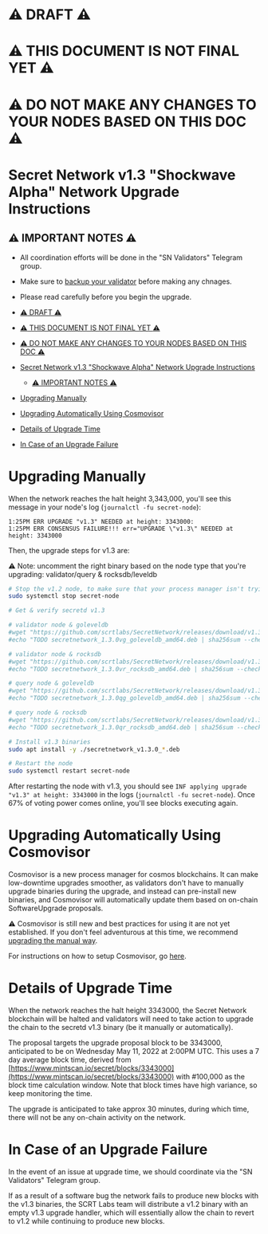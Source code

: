 # :warning: DRAFT :warning:

# :warning: THIS DOCUMENT IS NOT FINAL YET :warning:

# :warning: DO NOT MAKE ANY CHANGES TO YOUR NODES BASED ON THIS DOC :warning:

# Secret Network v1.3 "Shockwave Alpha" Network Upgrade Instructions

## :warning: IMPORTANT NOTES :warning:

- All coordination efforts will be done in the "SN Validators" Telegram group.
- Make sure to [backup your validator](./backup/backup-a-validator.md) before making any chnages.
- Please read carefully before you begin the upgrade.

- [:warning: DRAFT :warning:](#warning-draft-warning)
- [:warning: THIS DOCUMENT IS NOT FINAL YET :warning:](#warning-this-document-is-not-final-yet-warning)
- [:warning: DO NOT MAKE ANY CHANGES TO YOUR NODES BASED ON THIS DOC :warning:](#warning-do-not-make-any-changes-to-your-nodes-based-on-this-doc-warning)
- [Secret Network v1.3 "Shockwave Alpha" Network Upgrade Instructions](#secret-network-v13-shockwave-alpha-network-upgrade-instructions)
  - [:warning: IMPORTANT NOTES :warning:](#warning-important-notes-warning)
- [Upgrading Manually](#upgrading-manually)
- [Upgrading Automatically Using Cosmovisor](#upgrading-automatically-using-cosmovisor)
- [Details of Upgrade Time](#details-of-upgrade-time)
- [In Case of an Upgrade Failure](#in-case-of-an-upgrade-failure)

# Upgrading Manually

When the network reaches the halt height 3,343,000, you'll see this message in your node's log (`journalctl -fu secret-node`):

```
1:25PM ERR UPGRADE "v1.3" NEEDED at height: 3343000:
1:25PM ERR CONSENSUS FAILURE!!! err="UPGRADE \"v1.3\" NEEDED at height: 3343000
```

Then, the upgrade steps for v1.3 are:

:warning: Note: uncomment the right binary based on the node type that you're upgrading: validator/query & rocksdb/leveldb

```bash
# Stop the v1.2 node, to make sure that your process manager isn't trying to restart your v1.2 node
sudo systemctl stop secret-node

# Get & verify secretd v1.3

# validator node & goleveldb
#wget "https://github.com/scrtlabs/SecretNetwork/releases/download/v1.3.0/secretnetwork_1.3.0vg_goleveldb_amd64.deb"
#echo "TODO secretnetwork_1.3.0vg_goleveldb_amd64.deb | sha256sum --check"

# validator node & rocksdb
#wget "https://github.com/scrtlabs/SecretNetwork/releases/download/v1.3.0/secretnetwork_1.3.0vr_rocksdb_amd64.deb"
#echo "TODO secretnetwork_1.3.0vr_rocksdb_amd64.deb | sha256sum --check"

# query node & goleveldb
#wget "https://github.com/scrtlabs/SecretNetwork/releases/download/v1.3.0/secretnetwork_1.3.0qg_goleveldb_amd64.deb"
#echo "TODO secretnetwork_1.3.0qg_goleveldb_amd64.deb | sha256sum --check"

# query node & rocksdb
#wget "https://github.com/scrtlabs/SecretNetwork/releases/download/v1.3.0/secretnetwork_1.3.0qr_rocksdb_amd64.deb"
#echo "TODO secretnetwork_1.3.0qr_rocksdb_amd64.deb | sha256sum --check"

# Install v1.3 binaries
sudo apt install -y ./secretnetwork_v1.3.0_*.deb

# Restart the node
sudo systemctl restart secret-node
```

After restarting the node with v1.3, you should see `INF applying upgrade "v1.3" at height: 3343000` in the logs (`journalctl -fu secret-node`). Once 67% of voting power comes online, you'll see blocks executing again.

# Upgrading Automatically Using Cosmovisor

Cosmovisor is a new process manager for cosmos blockchains. It can make low-downtime upgrades smoother, as validators don't have to manually upgrade binaries during the upgrade, and instead can pre-install new binaries, and Cosmovisor will automatically update them based on on-chain SoftwareUpgrade proposals.

:warning: Cosmovisor is still new and best practices for using it are not yet established. If you don't feel adventurous at this time, we recommend [upgrading the manual way](#upgrading-manually).

For instructions on how to setup Cosmovisor, go [here](./cosmovisor.md).

# Details of Upgrade Time

When the network reaches the halt height 3343000, the Secret Network blockchain will be halted and validators will need to take action to upgrade the chain to the secretd v1.3 binary (be it manually or automatically).

The proposal targets the upgrade proposal block to be 3343000, anticipated to be on Wednesday May 11, 2022 at 2:00PM UTC. This uses a 7 day average block time, derived from [https://www.mintscan.io/secret/blocks/3343000](https://www.mintscan.io/secret/blocks/3343000) with #100,000 as the block time calculation window. Note that block times have high variance, so keep monitoring the time.

The upgrade is anticipated to take approx 30 minutes, during which time, there will not be any on-chain activity on the network.

# In Case of an Upgrade Failure

In the event of an issue at upgrade time, we should coordinate via the "SN Validators" Telegram group.

If as a result of a software bug the network fails to produce new blocks with the v1.3 binaries, the SCRT Labs team will distribute a v1.2 binary with an empty v1.3 upgrade handler, which will essentially allow the chain to revert to v1.2 while continuing to produce new blocks.
